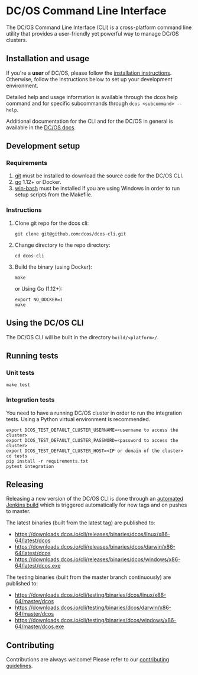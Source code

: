 # DC/OS Command Line Interface

The DC/OS Command Line Interface (CLI) is a cross-platform command line
utility that provides a user-friendly yet powerful way to manage DC/OS
clusters.

## Installation and usage

If you're a **user** of DC/OS, please follow the [installation
instructions](https://docs.d2iq.com/mesosphere/dcos/latest/cli/install/). Otherwise,
follow the instructions below to set up your development environment.

Detailed help and usage information is available through the dcos help
command and for specific subcommands through `dcos <subcommand> --help`.

Additional documentation for the CLI and for the DC/OS in general is
available in the [DC/OS docs](https://dcos.io/docs/).

## Development setup

### Requirements

1.  [git](http://git-scm.com) must be installed to download the source
    code for the DC/OS CLI.
2.  [go](https://golang.org/dl/) 1.12+ or Docker.
3.  [win-bash](https://sourceforge.net/projects/win-bash/files/shell-complete/latest)
   must be installed if you are using Windows in order to run setup scripts
   from the Makefile.

### Instructions

1.  Clone git repo for the dcos cli:

        git clone git@github.com:dcos/dcos-cli.git

2.  Change directory to the repo directory:

        cd dcos-cli

3.  Build the binary (using Docker):

        make

    or Using Go (1.12+):

        export NO_DOCKER=1
        make

## Using the DC/OS CLI

The DC/OS CLI will be built in the directory `build/<platform>/`.

## Running tests

### Unit tests

    make test

### Integration tests

You need to have a running DC/OS cluster in order to run the integration tests.
Using a Python virtual environment is recommended.

    export DCOS_TEST_DEFAULT_CLUSTER_USERNAME=<username to access the cluster>
    export DCOS_TEST_DEFAULT_CLUSTER_PASSWORD=<password to access the cluster>
    export DCOS_TEST_DEFAULT_CLUSTER_HOST=<IP or domain of the cluster>
    cd tests
    pip install -r requirements.txt
    pytest integration

## Releasing

Releasing a new version of the DC/OS CLI is done through an
[automated Jenkins
build](https://jenkins.mesosphere.com/service/jenkins/job/public-dcos-cluster-ops/job/mesosphere-dcos-cli/job/release/)
which is triggered automatically for new tags and on pushes to master.

The latest binaries (built from the latest tag) are published to:

- https://downloads.dcos.io/cli/releases/binaries/dcos/linux/x86-64/latest/dcos
- https://downloads.dcos.io/cli/releases/binaries/dcos/darwin/x86-64/latest/dcos
- https://downloads.dcos.io/cli/releases/binaries/dcos/windows/x86-64/latest/dcos.exe

The testing binaries (built from the master branch continuously) are published to:

- https://downloads.dcos.io/cli/testing/binaries/dcos/linux/x86-64/master/dcos
- https://downloads.dcos.io/cli/testing/binaries/dcos/darwin/x86-64/master/dcos
- https://downloads.dcos.io/cli/testing/binaries/dcos/windows/x86-64/master/dcos.exe

## Contributing

Contributions are always welcome! Please refer to our [contributing guidelines](CONTRIBUTING.md).
